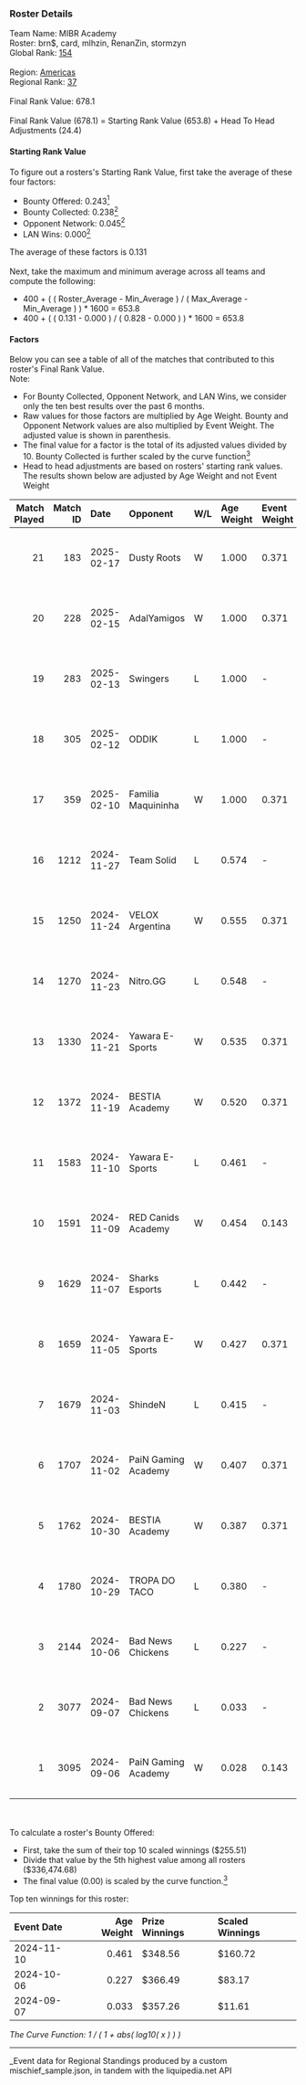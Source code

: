 ### Roster Details<br />
Team Name: MIBR Academy<br />
Roster: brn$, card, mlhzin, RenanZin, stormzyn<br />
Global Rank: [154](../../standings_global_2025_03_01.md)<br />
<br />
Region: [Americas]( ../../standings_americas_2025_03_01.md)<br />
Regional Rank: [37]( ../../standings_americas_2025_03_01.md)<br />
<br />
Final Rank Value:  678.1<br />
<br />
Final Rank Value (678.1) = Starting Rank Value (653.8) + Head To Head Adjustments (24.4)<br />

#### Starting Rank Value<br />
To figure out a rosters's Starting Rank Value, first take the average of these four factors:<br />
- Bounty Offered: 0.243[<sup>1</sup>](#table2)
- Bounty Collected: 0.238[<sup>2</sup>](#table1)
- Opponent Network: 0.045[<sup>2</sup>](#table1)
- LAN Wins: 0.000[<sup>2</sup>](#table1)

The average of these factors is 0.131<br />
<br />
Next, take the maximum and minimum average across all teams and compute the following:<br />
- 400 + ( ( Roster_Average - Min_Average ) / ( Max_Average - Min_Average ) ) * 1600 = 653.8
- 400 + ( ( 0.131 - 0.000 ) / ( 0.828 - 0.000 ) ) * 1600 = 653.8


#### Factors<br />
Below you can see a table of all of the matches that contributed to this roster's Final Rank Value.<br />
Note:<br />

- For Bounty Collected, Opponent Network, and LAN Wins, we consider only the ten best results over the past 6 months.
- Raw values for those factors are multiplied by Age Weight. Bounty and Opponent Network values are also multiplied by Event Weight. The adjusted value is shown in parenthesis.
- The final value for a factor is the total of its adjusted values divided by 10. Bounty Collected is further scaled by the curve function[<sup>3</sup>](#curveFunction)
- Head to head adjustments are based on rosters' starting rank values. The results shown below are adjusted by Age Weight and not Event Weight
<span id="table1"></span><br />


| Match Played | Match ID | Date       | Opponent            | W/L | Age Weight | Event Weight | Bounty Collected | Opponent Network | LAN Wins  | H2H Adj. | Roster                                 |
| -: | -: | :- | :- | :- | :- | :- | :- | :- | :- | -: | :- |
|           21 |      183 | 2025-02-17 | Dusty Roots         | W   | 1.000      | 0.371        | 0.008 (0.003)    | 0.422 (0.156)    | 0 (0.000) |    17.94 | brn$, card, mlhzin, RenanZin, stormzyn |
|           20 |      228 | 2025-02-15 | AdalYamigos         | W   | 1.000      | 0.371        | 0.003 (0.001)    | 0.226 (0.084)    | 0 (0.000) |    18.77 | brn$, card, mlhzin, RenanZin, stormzyn |
|           19 |      283 | 2025-02-13 | Swingers            | L   | 1.000      | -            | -                | -                | -         |   -14.64 | brn$, card, mlhzin, RenanZin, stormzyn |
|           18 |      305 | 2025-02-12 | ODDIK               | L   | 1.000      | -            | -                | -                | -         |    -9.75 | brn$, card, mlhzin, RenanZin, stormzyn |
|           17 |      359 | 2025-02-10 | Familia Maquininha  | W   | 1.000      | 0.371        | 0.003 (0.001)    | 0.133 (0.049)    | 0 (0.000) |    14.55 | brn$, card, mlhzin, RenanZin, stormzyn |
|           16 |     1212 | 2024-11-27 | Team Solid          | L   | 0.574      | -            | -                | -                | -         |    -5.48 | brn$, card, diozera, mlhzin, RenanZin  |
|           15 |     1250 | 2024-11-24 | VELOX Argentina     | W   | 0.555      | 0.371        | 0.000 (0.000)    | 0.121 (0.025)    | 0 (0.000) |     5.52 | brn$, card, diozera, mlhzin, RenanZin  |
|           14 |     1270 | 2024-11-23 | Nitro.GG            | L   | 0.548      | -            | -                | -                | -         |    -8.61 | brn$, card, diozera, mlhzin, RenanZin  |
|           13 |     1330 | 2024-11-21 | Yawara E-Sports     | W   | 0.535      | 0.371        | 0.002 (0.000)    | 0.321 (0.064)    | 0 (0.000) |     8.63 | brn$, card, diozera, mlhzin, RenanZin  |
|           12 |     1372 | 2024-11-19 | BESTIA Academy      | W   | 0.520      | 0.371        | 0.000 (0.000)    | 0.000 (0.000)    | 0 (0.000) |     3.08 | brn$, card, diozera, mlhzin, RenanZin  |
|           11 |     1583 | 2024-11-10 | Yawara E-Sports     | L   | 0.461      | -            | -                | -                | -         |    -7.22 | brn$, card, diozera, mlhzin, RenanZin  |
|           10 |     1591 | 2024-11-09 | RED Canids Academy  | W   | 0.454      | 0.143        | 0.005 (0.000)    | 0.095 (0.006)    | 0 (0.000) |     7.00 | brn$, card, diozera, mlhzin, RenanZin  |
|            9 |     1629 | 2024-11-07 | Sharks Esports      | L   | 0.442      | -            | -                | -                | -         |    -1.94 | brn$, card, diozera, mlhzin, RenanZin  |
|            8 |     1659 | 2024-11-05 | Yawara E-Sports     | W   | 0.427      | 0.371        | 0.002 (0.000)    | 0.321 (0.051)    | 0 (0.000) |     6.88 | brn$, card, diozera, mlhzin, RenanZin  |
|            7 |     1679 | 2024-11-03 | ShindeN             | L   | 0.415      | -            | -                | -                | -         |    -5.83 | brn$, card, diozera, mlhzin, RenanZin  |
|            6 |     1707 | 2024-11-02 | PaiN Gaming Academy | W   | 0.407      | 0.371        | 0.000 (0.000)    | 0.088 (0.013)    | 0 (0.000) |     2.60 | brn$, card, diozera, mlhzin, RenanZin  |
|            5 |     1762 | 2024-10-30 | BESTIA Academy      | W   | 0.387      | 0.371        | 0.000 (0.000)    | -                | 0 (0.000) |     2.41 | brn$, card, diozera, mlhzin, RenanZin  |
|            4 |     1780 | 2024-10-29 | TROPA DO TACO       | L   | 0.380      | -            | -                | -                | -         |    -5.59 | brn$, card, diozera, mlhzin, RenanZin  |
|            3 |     2144 | 2024-10-06 | Bad News Chickens   | L   | 0.227      | -            | -                | -                | -         |    -3.61 | brn$, diozera, JLK, mlhzin, RenanZin   |
|            2 |     3077 | 2024-09-07 | Bad News Chickens   | L   | 0.033      | -            | -                | -                | -         |    -0.52 | bobz, brn$, JLK, mlhzin, RenanZin      |
|            1 |     3095 | 2024-09-06 | PaiN Gaming Academy | W   | 0.028      | 0.143        | -                | 0.088 (0.000)    | -         |     0.17 | bobz, brn$, JLK, mlhzin, RenanZin      |

<br />
<span id="table2"></span><br />
To calculate a roster's Bounty Offered:<br />

- First, take the sum of their top 10 scaled winnings ($255.51)
- Divide that value by the 5th highest value among all rosters ($336,474.68)
- The final value (0.00) is scaled by the curve function.[<sup>3</sup>](#curveFunction)

Top ten winnings for this roster:<br />

| Event Date | Age Weight | Prize Winnings | Scaled Winnings |
| :- | -: | :- | :- |
| 2024-11-10 |      0.461 | $348.56        | $160.72         |
| 2024-10-06 |      0.227 | $366.49        | $83.17          |
| 2024-09-07 |      0.033 | $357.26        | $11.61          |


<span id="curveFunction"></span>_The Curve Function: 1 / ( 1 + abs( log10( x ) ) )_<br />

---
_Event data for Regional Standings produced by a custom mischief_sample.json, in tandem with the liquipedia.net API<br />
